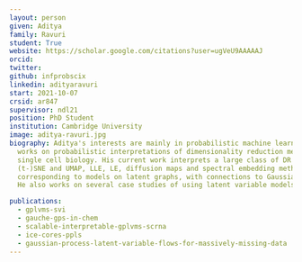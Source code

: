 ```yaml
---
layout: person
given: Aditya
family: Ravuri
student: True
website: https://scholar.google.com/citations?user=ugVeU9AAAAAJ
orcid:
twitter: 
github: infprobscix
linkedin: adityaravuri
start: 2021-10-07
crsid: ar847
supervisor: ndl21
position: PhD Student
institution: Cambridge University
image: aditya-ravuri.jpg
biography: Aditya's interests are mainly in probabilistic machine learning and he
  works on probabilistic interpretations of dimensionality reduction methods used in
  single cell biology. His current work interprets a large class of DR methods such as
  (t-)SNE and UMAP, LLE, LE, diffusion maps and spectral embedding methods as inference algorithms
  corresponding to models on latent graphs, with connections to Gaussian processes on graphs and manifolds.
  He also works on several case studies of using latent variable models in practice.

publications:
  - gplvms-svi
  - gauche-gps-in-chem
  - scalable-interpretable-gplvms-scrna
  - ice-cores-ppls
  - gaussian-process-latent-variable-flows-for-massively-missing-data
---
```

